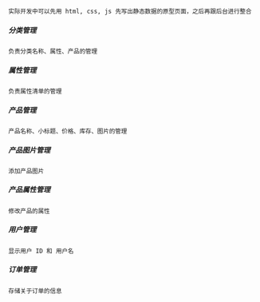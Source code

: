     
    实际开发中可以先用 html, css, js 先写出静态数据的原型页面，之后再跟后台进行整合
    
##### 分类管理

    负责分类名称、属性、产品的管理

##### 属性管理

    负责属性清单的管理

##### 产品管理

    产品名称、小标题、价格、库存、图片的管理

##### 产品图片管理

    添加产品图片

##### 产品属性管理

    修改产品的属性

##### 用户管理
    
    显示用户 ID 和 用户名

##### 订单管理

    存储关于订单的信息